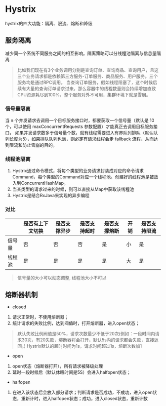 # Hystrix
hystrix的四大功能：隔离、限流、熔断和降级
## 服务隔离
减少同一个系统不同服务之间的相互影响。隔离策略可以分线程池隔离与信息量隔离
> 比如我们现在有3个业务调用分别是查询订单、查询商品、查询用户，且这三个业务请求都是依赖第三方服务-订单服务、商品服务、用户服务。三个服务均是通过RPC调用。
>当查询订单服务，假如线程阻塞了，这个时候后续有大量的查询订单请求过来，那么容器中的线程数量则会持续增加直致CPU资源耗尽到100%，整个服务对外不可用，集群环境下就是雪崩。

### 信号量隔离
当 n 个并发请求去调用一个目标服务接口时，都要获取一个信号量（默认是 10 个，可以使用 maxConcurrentRequests 参数配置）才能真正去调用目标服务接口，
如果并发请求数多于信号量个数，就有线程需要进入有界队列排队（默认队列长度为5），如果排队队列也满，则必定有请求线程会走 fallback 流程，从而达到限流和防止雪崩的目的。
### 线程池隔离
1. Hystrix通过命令模式，将每个类型的业务请求封装成对应的命令请求Command，每个类型的Command对应一个线程池。创建好的线程池是被放入到ConcurrentHashMap。
2. 当某类型的请求过来的时候，则可以直接从Map中获取该线程池
3. Hystrix是结合RxJava来实现的异步编程
### 对比
|  | 是否有上下文切换 | 是否支撑异步 | 是否支持超时 | 是否支撑熔断 | 开销 | 是否支持限流 |
| ---- | ---- | ---- | ---- | ---- | ---- | ---- |
| 信号量 | 否 | 否 | 否 | 是 | 小 | 是 |
| 线程池 | 是 | 是 | 是 | 是 | 大 | 是 |
> 信号量的大小可以动态调整, 线程池大小不可以

## 熔断器机制
- closed
1. 请求正常时，不使用熔断器；
2. 统计请求的失败比例，达到阀值时，打开熔断器，进入open状态；
> 默认失败比例阀值是50%，请求次数最少不低于20次(例如：一段时间内请求30次，有20失败，熔断器将会打开，默认5s内的请求都会失败，直接返回。)
> Hystrix默认的超时时间为1s，请求时间超过1s，熔断次数加1
- open
1. open状态（熔断器打开），所有请求被降级处理
2. 延时一段时候后（默认休眠时间是5S）会进入halfopen状态；
- halfopen
1. 在进入该状态后会放入部分请求；判断请求是否成功，不成功，进入open状态，重新计时，进入halfopen状态；成功，进入closed状态，重新计数


